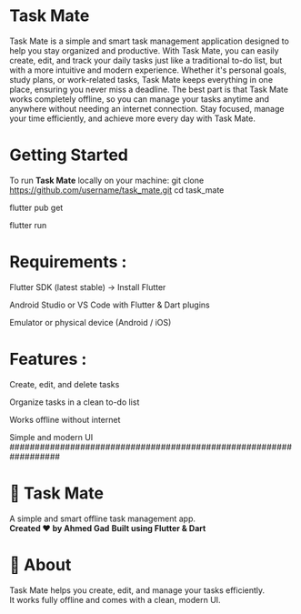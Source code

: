 # Task Mate

Task Mate is a simple and smart task management application designed to help you stay organized and productive. With Task Mate, you can easily create, edit, and track your daily tasks just like a traditional to-do list, but with a more intuitive and modern experience.
Whether it's personal goals, study plans, or work-related tasks, Task Mate keeps everything in one place, ensuring you never miss a deadline. The best part is that Task Mate works completely offline, so you can manage your tasks anytime and anywhere without needing an internet connection.
Stay focused, manage your time efficiently, and achieve more every day with Task Mate.

# Getting Started

To run **Task Mate** locally on your machine: 
git clone https://github.com/username/task_mate.git
cd task_mate 

flutter pub get 

flutter run

# Requirements : 
Flutter SDK (latest stable) → Install Flutter

Android Studio or VS Code with Flutter & Dart plugins

Emulator or physical device (Android / iOS) 

# Features : 
Create, edit, and delete tasks

Organize tasks in a clean to-do list

Works offline without internet

Simple and modern UI 
                      ##################################################################
 # 📝 Task Mate
A simple and smart offline task management app.  
**Created ❤️ by Ahmed Gad**
**Built using Flutter & Dart** 

# 📖 About
Task Mate helps you create, edit, and manage your tasks efficiently.  
It works fully offline and comes with a clean, modern UI.

